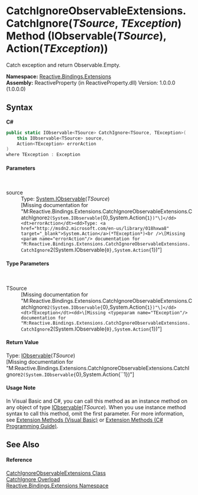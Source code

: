 # CatchIgnoreObservableExtensions.CatchIgnore(*TSource*, *TException*) Method (IObservable(*TSource*), Action(*TException*))
 

Catch exception and return Observable.Empty.

**Namespace:**&nbsp;<a href="a9fb9c90-d2dd-7420-ec9a-3084892a7996">Reactive.Bindings.Extensions</a><br />**Assembly:**&nbsp;ReactiveProperty (in ReactiveProperty.dll) Version: 1.0.0.0 (1.0.0.0)

## Syntax

**C#**<br />
``` C#
public static IObservable<TSource> CatchIgnore<TSource, TException>(
	this IObservable<TSource> source,
	Action<TException> errorAction
)
where TException : Exception

```


#### Parameters
&nbsp;<dl><dt>source</dt><dd>Type: <a href="http://msdn2.microsoft.com/en-us/library/dd990377" target="_blank">System.IObservable</a>(*TSource*)<br />\[Missing <param name="source"/> documentation for "M:Reactive.Bindings.Extensions.CatchIgnoreObservableExtensions.CatchIgnore``2(System.IObservable{``0},System.Action{``1})"\]</dd><dt>errorAction</dt><dd>Type: <a href="http://msdn2.microsoft.com/en-us/library/018hxwa8" target="_blank">System.Action</a>(*TException*)<br />\[Missing <param name="errorAction"/> documentation for "M:Reactive.Bindings.Extensions.CatchIgnoreObservableExtensions.CatchIgnore``2(System.IObservable{``0},System.Action{``1})"\]</dd></dl>

#### Type Parameters
&nbsp;<dl><dt>TSource</dt><dd>\[Missing <typeparam name="TSource"/> documentation for "M:Reactive.Bindings.Extensions.CatchIgnoreObservableExtensions.CatchIgnore``2(System.IObservable{``0},System.Action{``1})"\]</dd><dt>TException</dt><dd>\[Missing <typeparam name="TException"/> documentation for "M:Reactive.Bindings.Extensions.CatchIgnoreObservableExtensions.CatchIgnore``2(System.IObservable{``0},System.Action{``1})"\]</dd></dl>

#### Return Value
Type: <a href="http://msdn2.microsoft.com/en-us/library/dd990377" target="_blank">IObservable</a>(*TSource*)<br />\[Missing <returns> documentation for "M:Reactive.Bindings.Extensions.CatchIgnoreObservableExtensions.CatchIgnore``2(System.IObservable{``0},System.Action{``1})"\]

#### Usage Note
In Visual Basic and C#, you can call this method as an instance method on any object of type <a href="http://msdn2.microsoft.com/en-us/library/dd990377" target="_blank">IObservable</a>(*TSource*). When you use instance method syntax to call this method, omit the first parameter. For more information, see <a href="http://msdn.microsoft.com/en-us/library/bb384936.aspx">Extension Methods (Visual Basic)</a> or <a href="http://msdn.microsoft.com/en-us/library/bb383977.aspx">Extension Methods (C# Programming Guide)</a>.

## See Also


#### Reference
<a href="528e919e-b8ce-cc50-ff36-e588798bf505">CatchIgnoreObservableExtensions Class</a><br /><a href="bc4dbe59-862f-b816-04b6-6518267dd10b">CatchIgnore Overload</a><br /><a href="a9fb9c90-d2dd-7420-ec9a-3084892a7996">Reactive.Bindings.Extensions Namespace</a><br />